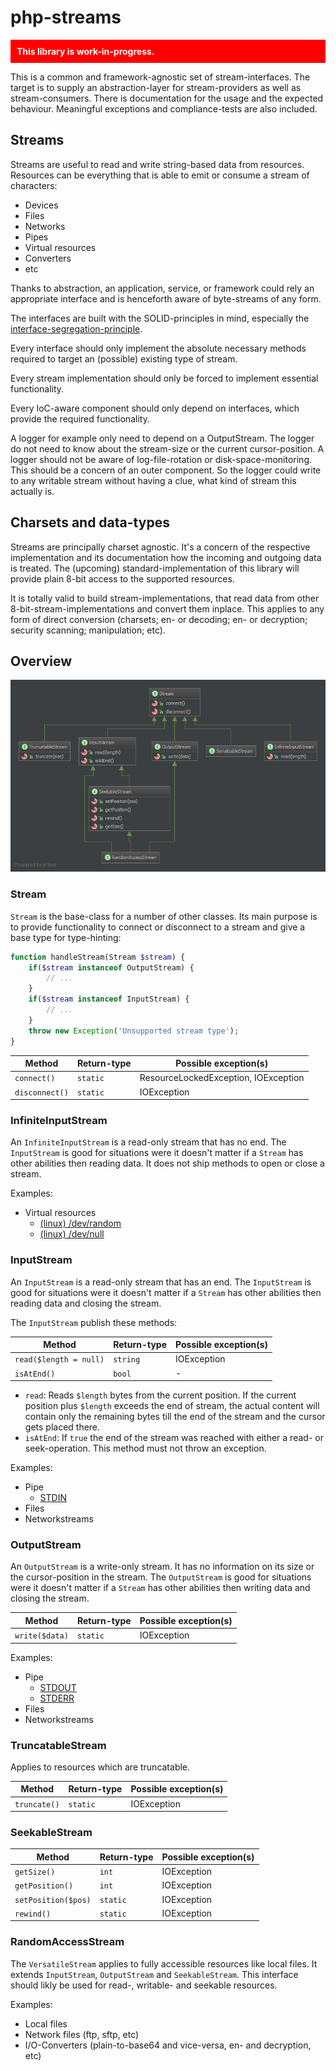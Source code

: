 php-streams
===========

<div style="background-color: red; color: white; font-weight: bold; padding: 10px; margin-top: 10px;">This library is work-in-progress.</div>

This is a common and framework-agnostic set of stream-interfaces. The target is to supply an abstraction-layer for stream-providers as well as stream-consumers. There is documentation for the usage and the expected behaviour. Meaningful exceptions and compliance-tests are also included.


Streams
-------

Streams are useful to read and write string-based data from resources. Resources can be everything that is able to emit or consume a stream of characters:

* Devices
* Files
* Networks
* Pipes
* Virtual resources
* Converters
* etc

Thanks to abstraction, an application, service, or framework could rely an appropriate interface and is henceforth aware of byte-streams of any form.

The interfaces are built with the SOLID-principles in mind, especially the [interface-segregation-principle](http://en.wikipedia.org/wiki/Interface_segregation_principle).

Every interface should only implement the absolute necessary methods required to target an (possible) existing type of stream.

Every stream implementation should only be forced to implement essential functionality.

Every IoC-aware component should only depend on interfaces, which provide the required functionality.

A logger for example only need to depend on a OutputStream. The logger do not need to know about the stream-size or the current cursor-position. A logger should not be aware of log-file-rotation or disk-space-monitoring. This should be a concern of an outer component. So the logger could write to any writable stream without having a clue, what kind of stream this actually is.


Charsets and data-types
-----------------------

Streams are principally charset agnostic. It's a concern of the respective implementation and its documentation how the incoming and outgoing data is treated. The (upcoming) standard-implementation of this library will provide plain 8-bit access to the supported resources.

It is totally valid to build stream-implementations, that read data from other 8-bit-stream-implementations and convert them inplace. This applies to any form of direct conversion (charsets; en- or decoding; en- or decryption; security scanning; manipulation; etc).


Overview
--------

![Inheritance](assets/diagram.png)


### Stream

`Stream` is the base-class for a number of other classes. Its main purpose is to provide functionality to connect or disconnect to a stream and give a base type for type-hinting:

```PHP
function handleStream(Stream $stream) {
	if($stream instanceof OutputStream) {
		// ...
	}
	if($stream instanceof InputStream) {
		// ...
	}
	throw new Exception('Unsupported stream type');
}
```

Method | Return-type | Possible exception(s)
------ | ----------- | ---------------------
`connect()` | `static` | ResourceLockedException, IOException
`disconnect()` | `static` | IOException


### InfiniteInputStream

An `InfiniteInputStream` is a read-only stream that has no end. The `InputStream` is good for situations were it doesn't matter if a `Stream` has other abilities then reading data. It does not ship methods to open or close a stream.

Examples:

* Virtual resources
  * [(linux) /dev/random](http://en.wikipedia.org/wiki//dev/random)
  * [(linux) /dev/null](http://en.wikipedia.org/wiki//dev/null)


### InputStream

An `InputStream` is a read-only stream that has an end. The `InputStream` is good for situations were it doesn't matter if a `Stream` has other abilities then reading data and closing the stream.

The `InputStream` publish these methods:

Method | Return-type | Possible exception(s)
------ | ----------- | ---------------------
`read($length = null)` | `string` | IOException
`isAtEnd()` | `bool` | -

* `read`: Reads `$length` bytes from the current position. If the current position plus `$length` exceeds the end of stream, the actual content will contain only the remaining bytes till the end of the stream and the cursor gets placed there.
* `isAtEnd`: If `true` the end of the stream was reached with either a read- or seek-operation. This method must not throw an exception.

Examples:

* Pipe
  * [STDIN](http://en.wikipedia.org/wiki/Standard_streams#Standard_input_.28stdin.29)
* Files
* Networkstreams


### OutputStream

An `OutputStream` is a write-only stream. It has no information on its size or the cursor-position in the stream. The `OutputStream` is good for situations were it doesn't matter if a `Stream` has other abilities then writing data and closing the stream.

Method | Return-type | Possible exception(s)
------ | ----------- | ---------------------
`write($data)` | `static` | IOException

Examples:

* Pipe
  * [STDOUT](http://en.wikipedia.org/wiki/Standard_streams#Standard_output_.28stdout.29)
  * [STDERR](http://en.wikipedia.org/wiki/Standard_streams#Standard_error_.28stderr.29)
* Files
* Networkstreams


### TruncatableStream

Applies to resources which are truncatable.

Method | Return-type | Possible exception(s)
------ | ----------- | ---------------------
`truncate()` | `static` | IOException


### SeekableStream

Method | Return-type | Possible exception(s)
------ | ----------- | ---------------------
`getSize()` | `int` | IOException
`getPosition()` | `int` | IOException
`setPosition($pos)` | `static` | IOException
`rewind()` | `static` | IOException


### RandomAccessStream

The `VersatileStream` applies to fully accessible resources like local files. It extends `InputStream`, `OutputStream` and `SeekableStream`. This interface should likly be used for read-, writable- and seekable resources.

Examples:

* Local files
* Network files (ftp, sftp, etc)
* I/O-Converters (plain-to-base64 and vice-versa, en- and decryption, etc)